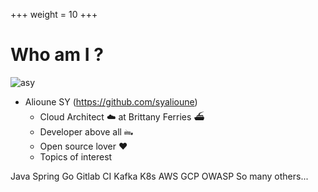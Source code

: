+++
weight = 10
+++

# Who am I ?

![asy](asy.jpg)

* Alioune SY (https://github.com/syalioune)
    * Cloud Architect ☁️ at Brittany Ferries ⛴️
    * Developer above all 🖦
    * Open source lover ❤️
    * Topics of interest

<p>
    <a class="tags" target="_blank" src="https://www.java.com/fr/">Java</a>
    <a class="tags" target="_blank" src="https://spring.io/">Spring</a>
    <a class="tags" target="_blank" src="https://go.dev/">Go</a>
    <a class="tags" target="_blank" src="https://docs.gitlab.com/ee/ci/">Gitlab CI</a>
    <a class="tags" target="_blank" src="https://kafka.apache.org/">Kafka</a>
    <a class="tags" target="_blank" src="https://kubernetes.io/fr/">K8s</a>
    <a class="tags" target="_blank" src="https://aws.amazon.com/fr/">AWS</a>
    <a class="tags" target="_blank" src="https://cloud.google.com/?hl=fr">GCP</a>
    <a class="tags" target="_blank" src="https://owasp.org/">OWASP</a>
    <a class="tags" target="_blank" src="#">So many others...</a>
</p>